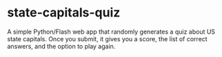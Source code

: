 # state-capitals-quiz

A simple Python/Flash web app that randomly generates a quiz about US state capitals. Once you submit, it gives you a score, the list of correct answers, and the option to play again.
